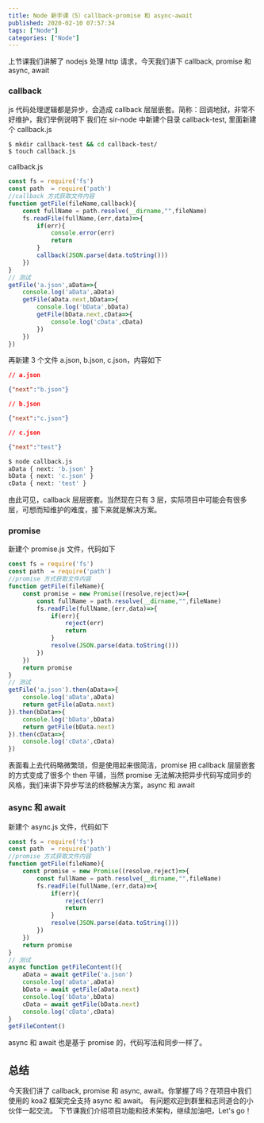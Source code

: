 ```yaml
---
title: Node 新手课（5）callback-promise 和 async-await
published: 2020-02-10 07:57:34
tags: ["Node"]
categories: ["Node"]
---
```




上节课我们讲解了 nodejs 处理 http 请求，今天我们讲下 callback, promise 和 async, await

### callback

js 代码处理逻辑都是异步，会造成 callback 层层嵌套。简称：回调地狱，非常不好维护，我们举例说明下
我们在 sir-node 中新建个目录 callback-test, 里面新建个 callback.js

```sh
$ mkdir callback-test && cd callback-test/
$ touch callback.js
```

callback.js

```js
const fs = require('fs')
const path  = require('path')
//callback 方式获取文件内容
function getFile(fileName,callback){
    const fullName = path.resolve(__dirname,"",fileName)
    fs.readFile(fullName,(err,data)=>{
        if(err){
            console.error(err)
            return
        }
        callback(JSON.parse(data.toString()))
    })
}
// 测试
getFile('a.json',aData=>{
    console.log('aData',aData)
    getFile(aData.next,bData=>{
        console.log('bData',bData)
        getFile(bData.next,cData=>{
            console.log('cData',cData)
        })
    })
})
```

再新建 3 个文件 a.json, b.json, c.json，内容如下

```json
// a.json

{"next":"b.json"}

// b.json

{"next":"c.json"}

// c.json

{"next":"test"}
```

```sh
$ node callback.js
aData { next: 'b.json' }
bData { next: 'c.json' }
cData { next: 'test' }

```

由此可见，callback 层层嵌套。当然现在只有 3 层，实际项目中可能会有很多层，可想而知维护的难度，接下来就是解决方案。

### promise

新建个 promise.js 文件，代码如下

```js
const fs = require('fs')
const path  = require('path')
//promise 方式获取文件内容
function getFile(fileName){
    const promise = new Promise((resolve,reject)=>{
        const fullName = path.resolve(__dirname,"",fileName)
        fs.readFile(fullName,(err,data)=>{
            if(err){
                reject(err)
                return
            }
            resolve(JSON.parse(data.toString()))
        })
    })
    return promise
}
// 测试
getFile('a.json').then(aData=>{
    console.log('aData',aData)
    return getFile(aData.next)
}).then(bData=>{
    console.log('bData',bData)
    return getFile(bData.next)
}).then(cData=>{
    console.log('cData',cData)
})
```

表面看上去代码略微繁琐，但是使用起来很简洁，promise 把 callback 层层嵌套的方式变成了很多个 then 平铺，当然 promise 无法解决把异步代码写成同步的风格，我们来讲下异步写法的终极解决方案，async 和 await

### async 和 await

新建个 async.js 文件，代码如下

```js
const fs = require('fs')
const path  = require('path')
//promise 方式获取文件内容
function getFile(fileName){
    const promise = new Promise((resolve,reject)=>{
        const fullName = path.resolve(__dirname,"",fileName)
        fs.readFile(fullName,(err,data)=>{
            if(err){
                reject(err)
                return
            }
            resolve(JSON.parse(data.toString()))
        })
    })
    return promise
}
// 测试
async function getFileContent(){
    aData = await getFile('a.json')
    console.log('aData',aData)
    bData = await getFile(aData.next)
    console.log('bData',bData)
    cData = await getFile(bData.next)
    console.log('cData',cData)
}
getFileContent()
```

async 和 await 也是基于 promise 的，代码写法和同步一样了。

## 总结

今天我们讲了 callback, promise 和 async, await。你掌握了吗？在项目中我们使用的 koa2 框架完全支持 async 和 await。
有问题欢迎到群里和志同道合的小伙伴一起交流。
下节课我们介绍项目功能和技术架构，继续加油吧，Let's go！
